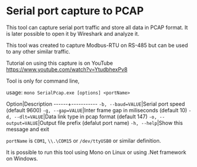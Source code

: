 Serial port capture to PCAP
===========

This tool can capture serial port traffic and store all data in PCAP format. It is later possible to open it by Wireshark and analyze it.

This tool was created to capture Modbus-RTU on RS-485 but can be used to any other similar traffic.

Tutorial on using this capture is on YouTube https://www.youtube.com/watch?v=YtudbhexPv8

Tool is only for command line,

usage: `mono SerialPcap.exe [options] <portName>`

Option|Description
------+-----------
`-b, --baud=VALUE`|Serial port speed (default 9600)
`-g, --gap=VALUE`|Inter frame gap in miliseconds (default 10)
`-d, --dlt=VALUE`|Data link type in pcap format (default 147)
`-o, --output=VALUE`|Output file prefix (defalut port name)
`-h, --help`|Show this message and exit

`portName` is `COM1`, `\\.\COM15` or `/dev/ttyUSB0` or similar definition.


It is possible to run this tool using Mono on Linux or using .Net framework on Windows.
